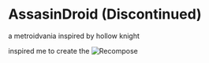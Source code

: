# AssasinDroid (Discontinued)
a metroidvania inspired by hollow knight

inspired me to create the ![Recompose](https://github.com/DOGamedev5/Recompose_World-of-Art)
